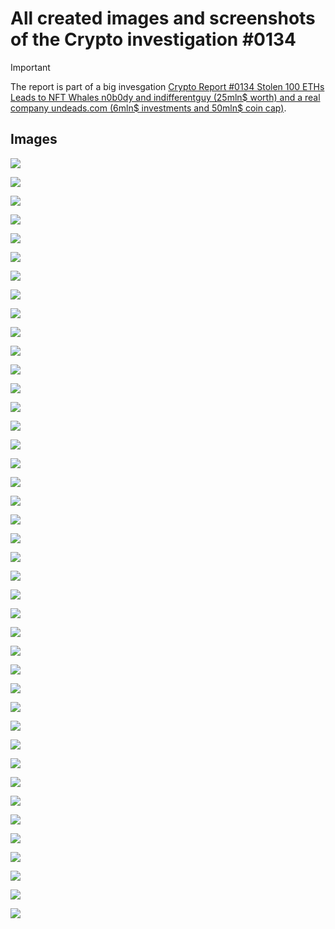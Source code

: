# All created images and screenshots of the Crypto investigation #0134

> [!IMPORTANT]
> The report is part of a big invesgation [Crypto Report #0134 Stolen 100 ETHs Leads to NFT Whales n0b0dy and indifferentguy (25mln$ worth) and a real company undeads.com (6mln$ investments and 50mln$ coin cap)](https://cryptokarl013.github.io/report-0134-stolen-ETHs-Leads-to-NFT-Whales-n0b0dy-indifferent-and-investments-into-a-real-company-undeadscom).

## Images

![](image1.png)

![](image2.png)

![](image3.png)

![](image4.png)

![](image5.png)

![](image6.png)

![](image7.png)

![](image8.png)

![](image9.png)

![](image10.png)

![](image11.png)

![](image12.png)

![](image13.png)

![](image14.png)

![](image15.png)

![](image16.png)

![](image17.png)

![](image18.png)

![](image19.png)

![](image20.png)

![](image21.png)

![](image22.png)

![](image23.png)

![](image24.png)

![](image25.png)

![](image26.png)

![](image27.png)

![](image28.png)

![](image29.png)

![](image30.png)

![](image31.png)

![](image32.png)

![](image33.png)

![](image34.png)

![](_n0b0dy_twitter.png)

![](_n0b0dy_twitter2.png)

![](_nobody_ens_history.png)

![](_nobody_ens_history2.png)

![](_top_holders.png)

![](_top_holders_sum.png)

![](_top_holders_relations.png)
